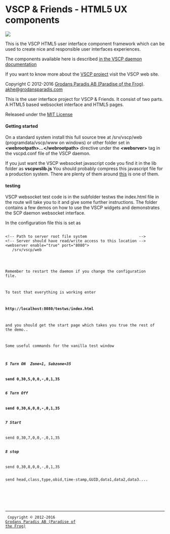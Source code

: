 <h1>VSCP & Friends - HTML5 UX components</h1>

<img src="http://vscp.org/images/vscp_logo.jpg" >

This is the VSCP HTML5 user interface component framework which 
can be used to create nice and responsible user interfaces experiences.

The components available here is described 
<a href="http://www.vscp.org/docs/vscpd/doku.php?id=vscp_daemon_vscp_websocket_interface">in the VSCP daemon documentation</a>

If you want to know more about the <a href="http://www.vscp.org">VSCP project</a> visit the VSCP web site.

Copyright C 2012-2016 <a href="http://www.grodansparadis.com">Grodans Paradis AB (Paradise of the Frog)</a>. <akhe@grodansparadis.com> 

This is the user interface project for VSCP & Friends. It consist of two parts. A HTML5 based websocket 
interface and HTML5 pages.

Released under the <a href="http://opensource.org/licenses/MIT">MIT License</a>

<h4>Getting started</h4>

On a standard system install this full source tree at /srv/vscp/web (programdata/vscp/www on windows) 
or other folder set in <b>&lt;webrootpath&gt;...&lt;/webrootpath&gt;</b> directive under the 
<b>&lt;websrver&gt;</b> tag in the vscpd.conf file of the VSCP daemon.

If you just want the VSCP websocket javascript code you find it in the lib folder as <b>vscpwslib.js</b>  You 
should probably compress this javascript file for a production system. There are plenty of them around 
<a href="http://javascriptcompressor.com">this</a> is one of them.

<h4>testing</h4>

VSCP websocket test code is in the subfolder testws the index.html file in the route will take you to it 
and give some further instructions. The folder contains a few demos on how to use the VSCP widgets and
demonstrates the SCP daemon websocket interface.

In the configuration file this is set as

<pre><code>
&lt;!-- Path to server root file system                       --&gt;
&lt;!-- Server should have read/write access to this location --&gt;
&lt;webserver enable="true" port="8080"&gt;
   <webrootpath>/srv/vscp/web</webrootpath&gt;
   ...
   ...
&lt;/webserver&gt;
</code></pre>

Remember to restart the daemon if you change the configuration file.

To test that everything is working enter

<b>http://localhost:8080/testws/index.html</b>

and you should get the start page which takes you true the rest of the demo..

Some useful commands for the vanilla test window

<h5>5 Turn ON  Zone=1, Subzone=35</h5>
<b>send 0,30,5,0,0,-,0,1,35</b>

<h5>6 Turn Off</h5>
<b>send 0,30,6,0,0,-,0,1,35</b>

<h5>7 Start</h5>
</b>send 0,30,7,0,0,-,0,1,35</b>

<h5>8 stop</h5>
</b>send 0,30,8,0,0,-,0,1,35</b>

send head,class,type,obid,time-stamp,GUID,data1,data2,data3....


   <br><br>
    <hr>
    Copyright &copy; 2012-2016 <a href="http://www.grodansparadis.com">Grodans Paradis AB (Paradise of the Frog)</a>
    </div>
